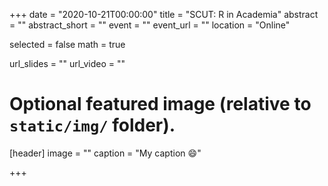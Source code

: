 +++
date = "2020-10-21T00:00:00"
title = "SCUT: R in Academia"
abstract = ""
abstract_short = ""
event = ""
event_url = ""
location = "Online"

selected = false
math = true

url_slides = ""
url_video = ""

# Optional featured image (relative to `static/img/` folder).

[header]
image = ""
caption = "My caption :smile:"

+++

